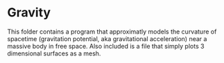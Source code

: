 # Gravity

This folder contains a program that approximatly models the curvature of spacetime (gravitation potential, aka gravitational acceleration) near a massive body in free space. Also included is a file that simply plots 3 dimensional surfaces as a mesh. 

